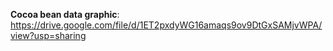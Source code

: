 **Cocoa bean data graphic**: https://drive.google.com/file/d/1ET2pxdyWG16amaqs9ov9DtGxSAMjvWPA/view?usp=sharing

